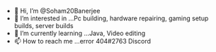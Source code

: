 - 👋 Hi, I’m @Soham20Banerjee
- 👀 I’m interested in ...Pc building, hardware repairing, gaming setup builds, server builds
- 🌱 I’m currently learning ...Java, Video editing
- 📫 How to reach me ...error 404#2763 Discord

<!---
Soham20Banerjee/Soham20Banerjee is a ✨ special ✨ repository because its `README.md` (this file) appears on your GitHub profile.
You can click the Preview link to take a look at your changes.
--->

